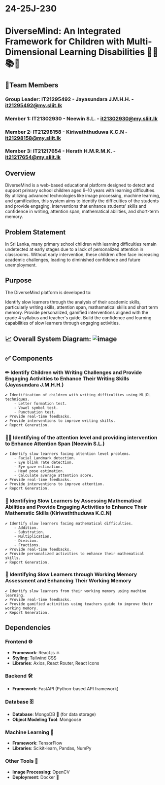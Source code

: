 # 24-25J-230

# DiverseMind: An Integrated Framework for Children with Multi-Dimensional Learning Disabilities  🙋‍♂📚📝

## 👥Team  Members

### Group Leader: IT21295492 - Jayasundara J.M.H.H. - it21295492@my.sliit.lk

### Member 1: IT21302930 - Neewin S.L. - it21302930@my.sliit.lk

### Member 2: IT21298158 - Kiriwaththuduwa K.C.N - it21298158@my.sliit.lk

### Member 3: IT21217654 - Herath H.M.R.M.K. - it21217654@my.sliit.lk


## Overview

DiverseMind is a web-based educational platform designed to detect and support primary school children aged 9–10 years with learning difficulties. By utilizing advanced technologies like image processing, machine learning, and gamification, this system aims to identify the difficulties of the students and provide engaging, interventions that enhance students' skills and confidence in writing, attention span, mathematical abilities, and short-term memory.

## Problem Statement

In Sri Lanka, many primary school children with learning difficulties remain undetected at early stages due to a lack of personalized attention in classrooms. Without early intervention, these children often face increasing academic challenges, leading to diminished confidence and future unemployment.

## Purpose

The DiverseMind platform is developed to:

Identify slow learners through the analysis of their academic skills, particularly writing skills, attention span, mathamatical skills and short term memory. Provide personalized, gamified interventions aligned with the grade 4 syllabus and teacher's guide. Build the confidence and learning capabilities of slow learners through engaging activities.

## 📈 Overall System Diagram: ![image](https://github.com/user-attachments/assets/7f0a2df7-745e-4d9b-9cc1-3f5fa2b68e59)

## ✅ Components

### ✏ Identify Children with Writing Challenges and Provide Engaging Activities to Enhance Their Writing Skills (Jayasundara J.M.H.H.)
    ✔️ Identification of children with writing difficulties using ML|DL techniques.
        - Letter formation test.
        - Vowel symbol test.
        - Punctuation test.
    ✔️ Provide real-time feedbacks.
    ✔️ Provide interventions to improve writing skills.
    ✔️ Report Generation.

### 🧑‍💻 Identifying of the attention level and providing intervention to Enhance Attention Span (Neewin S.L.)
    ✔️ Identify slow learners facing attention level problems.
        - Facial Landmark detection.
        - Eye blink rate detection.
        - Eye gaze estimation.
        - Head pose estimation.
        - Calculate average attention score.
    ✔️ Provide real-time feedbacks.
    ✔️ Provide interventions to improve attention.
    ✔️ Report Generation.

### 📐 Identifying Slow Learners by Assessing Mathematical Abilities and Provide Engaging Activities to Enhance Their Mathematic Skills (Kiriwaththuduwa K.C.N)
    ✔️ Identify slow learners facing mathematical difficulties.
        - Addition.
        - Substration.
        - Multiplication.
        - Division.
        - Fractions.
    ✔️ Provide real-time feedbacks.
    ✔️ Provide personalized activities to enhance their mathematical skills.
    ✔️ Report Generation.

### 🧠 Identifying Slow Learners through Working Memory Assessment and Enhancing Their Working Memory
    ✔️ Identify slow learners from their working memory using machine learning.
    ✔️ Provide real-time feedbacks.
    ✔️ Provide gamified activities using teachers guide to improve their working memory.
    ✔️ Report Generation.


## Dependencies

### **Frontend** 🌐
- **Framework**: React.js ⚛️  
- **Styling**: Tailwind CSS
- **Libraries**: Axios, React Router, React Icons  

### **Backend** 🛠️
- **Framework**: FastAPI (Python-based API framework)

### **Database** 🗄️
- **Database**: MongoDB 🍃 (for data storage)  
- **Object Modeling Tool**: Mongoose  

### **Machine Learning** 🤖
- **Framework**: TensorFlow  
- **Libraries**: Scikit-learn, Pandas, NumPy  

### **Other Tools** 🧰
- **Image Processing**: OpenCV  
- **Deployment**: Docker 🐳  




    




